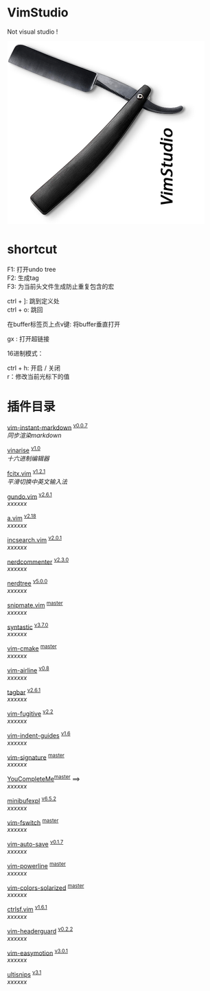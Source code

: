 # VimStudio  
Not visual studio !  

![1](resource/logo_1.png)

# shortcut  

F1: 打开undo tree  
F2: 生成tag  
F3: 为当前头文件生成防止重复包含的宏

ctrl + ]: 跳到定义处  
ctrl + o: 跳回

在buffer标签页上点v键: 将buffer垂直打开

gx : 打开超链接



16进制模式：


ctrl + h: 开启 / 关闭  
r：修改当前光标下的值

# 插件目录

<a name="">[vim-instant-markdown][1-1]</a> 
<sup>[v0.0.7][1-2]</sup>  
*同步渲染markdown*

<a name="">[vinarise][2-1]</a>
<sup>[v1.0][2-2]</sup>  
*十六进制编辑器*

<a name="">[fcitx.vim][3-1]</a>
<sup>[v1.2.1][3-2]</sup>  
*平滑切换中英文输入法*

<a name="">[gundo.vim][4-1]</a>
<sup>[v2.6.1][4-2]</sup>  
*xxxxxx*

<a name="">[a.vim][5-1]</a>
<sup>[v2.18][5-2]</sup>  
*xxxxxx*

<a name="">[incsearch.vim][6-1]</a>
<sup>[v2.0.1][6-2]</sup>  
*xxxxxx*

<a name="">[nerdcommenter][7-1]</a>
<sup>[v2.3.0][7-2]</sup>  
*xxxxxx*

<a name="">[nerdtree][8-1]</a>
<sup>[v5.0.0][8-2]</sup>  
*xxxxxx*

<a name="">[snipmate.vim][9-1]</a>
<sup>[master][9-2]</sup>  
*xxxxxx*

<a name="">[syntastic][10-1]</a>
<sup>[v3.7.0][10-2]</sup>  
*xxxxxx*

<a name="">[vim-cmake][11-1]</a>
<sup>[master][11-2]</sup>  
*xxxxxx*

<a name="">[vim-airline][12-1]</a>
<sup>[v0.8][12-2]</sup>  
*xxxxxx*

<a name="">[tagbar][13-1]</a>
<sup>[v2.6.1][13-2]</sup>  
*xxxxxx*

<a name="">[vim-fugitive][14-1]</a>
<sup>[v2.2][14-2]</sup>  
*xxxxxx*

<a name="">[vim-indent-guides][15-1]</a>
<sup>[v1.6][15-2]</sup>  
*xxxxxx*

<a name="">[vim-signature][16-1]</a>
<sup>[master][16-2]</sup>  
*xxxxxx*

<a name="">[YouCompleteMe][17-1]</a><sup>[master][17-2]</sup> ==>    
*xxxxxx*

<a name="">[minibufexpl][18-1]</a>
<sup>[v6.5.2][18-2]</sup>  
*xxxxxx*

<a name="">[vim-fswitch][19-1]</a>
<sup>[master][19-2]</sup>  
*xxxxxx*

<a name="">[vim-auto-save][20-1]</a>
<sup>[v0.1.7][20-2]</sup>  
*xxxxxx*

<a name="">[vim-powerline][21-1]</a>
<sup>[master][21-2]</sup>  
*xxxxxx*

<a name="">[vim-colors-solarized][22-1]</a>
<sup>[master][22-2]</sup>  
*xxxxxx*

<a name="">[ctrlsf.vim][23-1]</a>
<sup>[v1.6.1][23-2]</sup>  
*xxxxxx*

<a name="">[vim-headerguard][24-1]</a>
<sup>[v0.2.2][24-2]</sup>  
*xxxxxx*

<a name="">[vim-easymotion][25-1]</a>
<sup>[v3.0.1][25-2]</sup>  
*xxxxxx*

<a name="">[ultisnips][26-1]</a>
<sup>[v3.1][26-2]</sup>  
*xxxxxx*
	
[1-1]:https://github.com/suan/vim-instant-markdown
[1-2]:https://github.com/suan/vim-instant-markdown/releases/tag/v0.0.7
[2-1]:https://github.com/Shougo/vinarise.vim
[2-2]:https://github.com/Shougo/vinarise.vim/releases/tag/ver.1.0
[3-1]:https://github.com/lilydjwg/fcitx.vim
[3-2]:https://github.com/lilydjwg/fcitx.vim/releases/tag/1.2.1
[4-1]:http://github.com/sjl/gundo.vim.git
[4-2]:https://github.com/sjl/gundo.vim/releases/tag/v2.6.1
[5-1]:https://github.com/vim-scripts/a.vim
[5-2]:https://github.com/vim-scripts/a.vim/releases/tag/2.18
[6-1]:https://github.com/haya14busa/incsearch.vim
[6-2]:https://github.com/haya14busa/incsearch.vim/releases/tag/v2.0.1
[7-1]:https://github.com/scrooloose/nerdcommenter.git
[7-2]:https://github.com/scrooloose/nerdcommenter/releases/tag/2.3.0
[8-1]:https://github.com/scrooloose/nerdtree.git
[8-2]:https://github.com/scrooloose/nerdtree/releases/tag/5.0.0
[9-1]:https://github.com/msanders/snipmate.vim.git
[9-2]:https://github.com/msanders/snipmate.vim.git
[10-1]:https://github.com/scrooloose/syntastic
[10-2]:https://github.com/scrooloose/syntastic/releases/tag/3.7.0
[11-1]:https://github.com/vhdirk/vim-cmake.git
[11-2]:https://github.com/vhdirk/vim-cmake.git
[12-1]:https://github.com/bling/vim-airline
[12-2]:https://github.com/vim-airline/vim-airline/releases/tag/v0.8
[13-1]:https://github.com/majutsushi/tagbar
[13-2]:https://github.com/majutsushi/tagbar/releases/tag/v2.6.1
[14-1]:https://github.com/tpope/vim-fugitive.git
[14-2]:https://github.com/tpope/vim-fugitive/releases/tag/v2.2
[15-1]:https://github.com/nathanaelkane/vim-indent-guides.git
[15-2]:https://github.com/nathanaelkane/vim-indent-guides/releases/tag/1.6
[16-1]:https://github.com/kshenoy/vim-signature
[16-2]:https://github.com/kshenoy/vim-signature
[17-1]:https://github.com/Valloric/YouCompleteMe.git
[17-2]:https://github.com/Valloric/YouCompleteMe.git
[18-1]:https://github.com/fholgado/minibufexpl.vim
[18-2]:https://github.com/fholgado/minibufexpl.vim/releases/tag/v6.5.2
[19-1]:https://github.com/derekwyatt/vim-fswitch.git
[19-2]:https://github.com/derekwyatt/vim-fswitch.git
[20-1]:https://github.com/vim-scripts/vim-auto-save.git
[20-2]:https://github.com/vim-scripts/vim-auto-save/releases/tag/0.1.7
[21-1]:https://github.com/Lokaltog/vim-powerline.git
[21-2]:https://github.com/Lokaltog/vim-powerline.git
[22-1]:https://github.com/altercation/vim-colors-solarized.git
[22-2]:https://github.com/altercation/vim-colors-solarized.git
[23-1]:https://github.com/dyng/ctrlsf.vim.git
[23-2]:https://github.com/dyng/ctrlsf.vim/releases/tag/1.6.1
[24-1]:https://github.com/drmikehenry/vim-headerguard.git
[24-2]:https://github.com/drmikehenry/vim-headerguard/releases/tag/v0.2.2
[25-1]:https://github.com/easymotion/vim-easymotion.git
[25-2]:https://github.com/easymotion/vim-easymotion/releases/tag/v3.0.1
[26-1]:https://github.com/SirVer/ultisnips.git
[26-2]:https://github.com/SirVer/ultisnips/releases/tag/3.1


